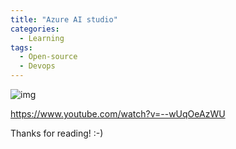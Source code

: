 ```yaml
---
title: "Azure AI studio"
categories:
  - Learning
tags:
  - Open-source
  - Devops
---
```



![img](../assets/images/2024-01-26-azure-ai-studio.png)

https://www.youtube.com/watch?v=--wUqOeAzWU

Thanks for reading! :-)
